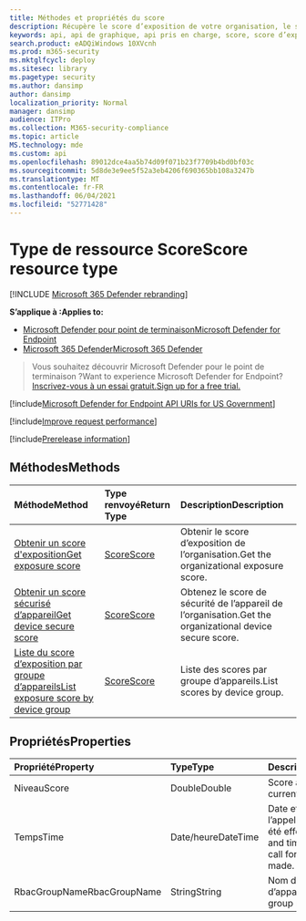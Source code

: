 ```yaml
---
title: Méthodes et propriétés du score
description: Récupère le score d’exposition de votre organisation, le score de sécurisation de l’appareil et le score d’exposition par groupe d’appareils
keywords: api, api de graphique, api pris en charge, score, score d’exposition, score de sécurité de l’appareil, score d’exposition par groupe d’appareils
search.product: eADQiWindows 10XVcnh
ms.prod: m365-security
ms.mktglfcycl: deploy
ms.sitesec: library
ms.pagetype: security
ms.author: dansimp
author: dansimp
localization_priority: Normal
manager: dansimp
audience: ITPro
ms.collection: M365-security-compliance
ms.topic: article
MS.technology: mde
ms.custom: api
ms.openlocfilehash: 89012dce4aa5b74d09f071b23f7709b4bd0bf03c
ms.sourcegitcommit: 5d8de3e9ee5f52a3eb4206f690365bb108a3247b
ms.translationtype: MT
ms.contentlocale: fr-FR
ms.lasthandoff: 06/04/2021
ms.locfileid: "52771428"
---
```

# <a name="score-resource-type"></a><span data-ttu-id="1640b-104">Type de ressource Score</span><span class="sxs-lookup"><span data-stu-id="1640b-104">Score resource type</span></span>

[!INCLUDE [Microsoft 365 Defender rebranding](../../includes/microsoft-defender.md)]


<span data-ttu-id="1640b-105">**S’applique à :**</span><span class="sxs-lookup"><span data-stu-id="1640b-105">**Applies to:**</span></span>
- [<span data-ttu-id="1640b-106">Microsoft Defender pour point de terminaison</span><span class="sxs-lookup"><span data-stu-id="1640b-106">Microsoft Defender for Endpoint</span></span>](https://go.microsoft.com/fwlink/?linkid=2154037)
- [<span data-ttu-id="1640b-107">Microsoft 365 Defender</span><span class="sxs-lookup"><span data-stu-id="1640b-107">Microsoft 365 Defender</span></span>](https://go.microsoft.com/fwlink/?linkid=2118804)

> <span data-ttu-id="1640b-108">Vous souhaitez découvrir Microsoft Defender pour le point de terminaison ?</span><span class="sxs-lookup"><span data-stu-id="1640b-108">Want to experience Microsoft Defender for Endpoint?</span></span> [<span data-ttu-id="1640b-109">Inscrivez-vous à un essai gratuit.</span><span class="sxs-lookup"><span data-stu-id="1640b-109">Sign up for a free trial.</span></span>](https://www.microsoft.com/microsoft-365/windows/microsoft-defender-atp?ocid=docs-wdatp-exposedapis-abovefoldlink) 

[!include[Microsoft Defender for Endpoint API URIs for US Government](../../includes/microsoft-defender-api-usgov.md)]

[!include[Improve request performance](../../includes/improve-request-performance.md)]


[!include[Prerelease information](../../includes/prerelease.md)]

## <a name="methods"></a><span data-ttu-id="1640b-110">Méthodes</span><span class="sxs-lookup"><span data-stu-id="1640b-110">Methods</span></span>

<span data-ttu-id="1640b-111">Méthode</span><span class="sxs-lookup"><span data-stu-id="1640b-111">Method</span></span> |<span data-ttu-id="1640b-112">Type renvoyé</span><span class="sxs-lookup"><span data-stu-id="1640b-112">Return Type</span></span> |<span data-ttu-id="1640b-113">Description</span><span class="sxs-lookup"><span data-stu-id="1640b-113">Description</span></span>
:---|:---|:---
[<span data-ttu-id="1640b-114">Obtenir un score d'exposition</span><span class="sxs-lookup"><span data-stu-id="1640b-114">Get exposure score</span></span>](get-exposure-score.md) | [<span data-ttu-id="1640b-115">Score</span><span class="sxs-lookup"><span data-stu-id="1640b-115">Score</span></span>](score.md) | <span data-ttu-id="1640b-116">Obtenir le score d’exposition de l’organisation.</span><span class="sxs-lookup"><span data-stu-id="1640b-116">Get the organizational exposure score.</span></span>
[<span data-ttu-id="1640b-117">Obtenir un score sécurisé d’appareil</span><span class="sxs-lookup"><span data-stu-id="1640b-117">Get device secure score</span></span>](get-device-secure-score.md) | [<span data-ttu-id="1640b-118">Score</span><span class="sxs-lookup"><span data-stu-id="1640b-118">Score</span></span>](score.md) | <span data-ttu-id="1640b-119">Obtenez le score de sécurité de l’appareil de l’organisation.</span><span class="sxs-lookup"><span data-stu-id="1640b-119">Get the organizational device secure score.</span></span>
[<span data-ttu-id="1640b-120">Liste du score d’exposition par groupe d’appareils</span><span class="sxs-lookup"><span data-stu-id="1640b-120">List exposure score by device group</span></span>](get-machine-group-exposure-score.md)| [<span data-ttu-id="1640b-121">Score</span><span class="sxs-lookup"><span data-stu-id="1640b-121">Score</span></span>](score.md) | <span data-ttu-id="1640b-122">Liste des scores par groupe d’appareils.</span><span class="sxs-lookup"><span data-stu-id="1640b-122">List scores by device group.</span></span>

## <a name="properties"></a><span data-ttu-id="1640b-123">Propriétés</span><span class="sxs-lookup"><span data-stu-id="1640b-123">Properties</span></span>

<span data-ttu-id="1640b-124">Propriété</span><span class="sxs-lookup"><span data-stu-id="1640b-124">Property</span></span> |  <span data-ttu-id="1640b-125">Type</span><span class="sxs-lookup"><span data-stu-id="1640b-125">Type</span></span>    |   <span data-ttu-id="1640b-126">Description</span><span class="sxs-lookup"><span data-stu-id="1640b-126">Description</span></span>
:---|:---|:---
<span data-ttu-id="1640b-127">Niveau</span><span class="sxs-lookup"><span data-stu-id="1640b-127">Score</span></span> | <span data-ttu-id="1640b-128">Double</span><span class="sxs-lookup"><span data-stu-id="1640b-128">Double</span></span> | <span data-ttu-id="1640b-129">Score actuel.</span><span class="sxs-lookup"><span data-stu-id="1640b-129">The current score.</span></span>
<span data-ttu-id="1640b-130">Temps</span><span class="sxs-lookup"><span data-stu-id="1640b-130">Time</span></span> | <span data-ttu-id="1640b-131">Date/heure</span><span class="sxs-lookup"><span data-stu-id="1640b-131">DateTime</span></span> | <span data-ttu-id="1640b-132">Date et heure à laquelle l’appel de cette API a été effectué.</span><span class="sxs-lookup"><span data-stu-id="1640b-132">The date and time in which the call for this API was made.</span></span>
<span data-ttu-id="1640b-133">RbacGroupName</span><span class="sxs-lookup"><span data-stu-id="1640b-133">RbacGroupName</span></span> | <span data-ttu-id="1640b-134">String</span><span class="sxs-lookup"><span data-stu-id="1640b-134">String</span></span> | <span data-ttu-id="1640b-135">Nom du groupe d’appareils.</span><span class="sxs-lookup"><span data-stu-id="1640b-135">The device group name.</span></span>
